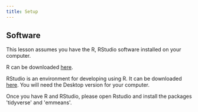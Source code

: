 ```yaml
---
title: Setup
---
```


## Software

This lesson assumes you have the R, RStudio software installed on your computer.

R can be downloaded [here](https://cran.r-project.org/mirrors.html).

RStudio is an environment for developing using R.
It can be downloaded [here](https://www.rstudio.com/products/rstudio/download/).
You will need the Desktop version for your computer.

Once you have R and RStudio, please open Rstudio and install the packages 'tidyverse' and 'emmeans'. 

